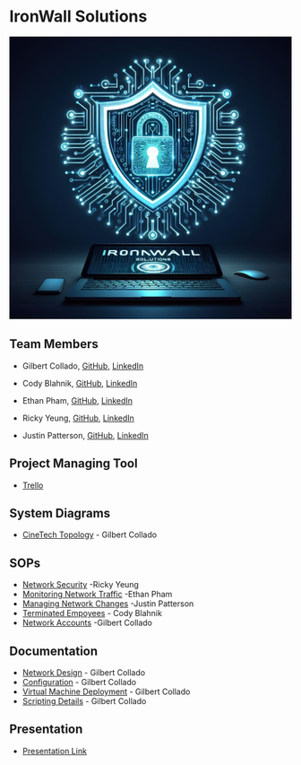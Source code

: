 # IronWall Solutions
![  ](https://github.com/IronWall-Solutions/IronWall-Solutions/blob/main/SOP/Designer.jpeg)
## Team Members

  - Gilbert Collado, [GitHub](https://github.com/JapanesePlatano), [LinkedIn](https://www.linkedin.com/in/gilbert-collado-545099254/)

  - Cody Blahnik, [GitHub](https://github.com/Cody354), [LinkedIn](https://www.linkedin.com/in/cody-blahnik-/)

  - Ethan Pham, [GitHub](https://github.com/EthanPham03), [LinkedIn](https://www.linkedin.com/in/ethan-pham-8a9a622b3/)

  - Ricky Yeung, [GitHub](https://github.com/RickyYeungCoding), [LinkedIn](https://www.linkedin.com/in/ricky-yeungg/)

  - Justin Patterson, [GitHub](https://github.com/JustinHero-XYZ), [LinkedIn](www.linkedin.com/in/justinjpatterson)

## Project Managing Tool 
  - [Trello](https://trello.com/b/Kd6DOAL6/ops-301-group-2)

## System Diagrams
  - [CineTech Topology](https://viewer.diagrams.net/?tags=%7B%7D&highlight=0000ff&edit=_blank&layers=1&nav=1&title=CineTech%20Topology.drawio#R7Z1bc6M2FMc%2FTR6bQQgEPOa67Wy3kzbb3bYvGYK1NhOMXMBx0k9fYYQDCGPF4SKM%2FJCJxdXn%2FHR0OX%2FQGbxavnyK3NXiC5nh4EzXZi9n8PpM1x0N0b9pwWtWgDQzK5hH%2FiwrAm8F9%2F5%2FmBVqrHTtz3Bc2jEhJEj8VbnQI2GIvaRU5kYR2ZR3%2B0GC8lVX7hxzBfeeG%2FCl3%2F1ZsmClQNPeNvyM%2FfmCXdo22YZH13uaR2QdsuuFJMTZlqWbn4btGi%2FcGdkUiuDNGbyKCEmy%2F5YvVzhIrZpbLDvuds%2FW3S1HOExEDrA8aNmOp%2BkG9txHx%2FnJ1rNTPLvBmtnhl6%2F0%2Bxc3pD93mZ42u%2FHkNbfT9pfi9ITgDF5uFn6C71eul27dUDBo2SJZBmzz7gdr9ItHlr7H%2Fo%2BTiDzhKxKQaHtaqEFkO9ZuS%2B4CaqLLH34Q5HtujUuLSJjcuks%2FSGH7hqMZvV9WzMjSbfa9cA1k2%2BAS0nI38OchLfPoD8RRWhB57DiQ3vYzjhKfonHB9ktI%2Brt4azMHpLvjl0IRs%2F4nTJY4iV7pLmyrZWdHsDoCoMkqyaaAnIZY4aKAm5Ez5DLO57uTvzmc%2FsN8Lup%2FwPn%2FDxxjao5FeimKtK5d42cckJWCoXUYzBIMTh5pBmLBchQLsgQGA%2BnDsmBzLNzTljI%2BS6%2BG3GX6q7O%2F28YiesKJH84VEh2GB33Y6JA3VAXv4hntQLGvzNYFdwbuIw4ud32jilNwOLtIO22lkls%2FvZ%2BCz0ue%2FZgb9zokJuvIw%2FvaR9YRdaM5TvZZxsh2Ss3R6NcIB27iP5f7m3VOYofeET8NszkPACGtRIQNrXOt8NHLZ8xump2k4vndXR3ZbeCiAwdHxQ%2BahtDV1d7qkpf%2BmkJzR2I%2F8Um69ZEkCVnmNBU2vNXGavUsIFgMBvQerrafuoCyo2QeuTMfv905YzMvvvYjOvTI7iAkUcpmDak0kK1SKyxf5ulI6TzEyYZET%2FH5D3r4xk3NfPkWGbWm0NdCGAGGU8HGsGoiicYHkl1hq4EE2I2BJLUqmZPQDW7eSoeNK8Dk48quCTourjgCcSUfGHceVwAoAwJBxe97Igk1tPta2G2V7hA3XAha5QsBR6%2BglJ2ytThl8nFJtkarA7hy9zXSZfcEl2k4507hUxnzAKu3Ris3i2q13tdq0ZqQ3WOPbRbUKm1WPlF1qM2CnTRZCpxjwFl5fUNT7g6Xh9S7Vu0QQlYXCPHzrAoh%2BRCivi8hBCUiCCqCRkAQdOQlyFAEjYAgE8hLkKkIGgFByNDq5gWlIAgpgo4iKPLDvgdhltWEke7UZa57m0Xkc5WKIwGONvTwAMfxw2L92G9MaoQJ1Ca3amCyzQ5YApBjZwqzhGeHJwlZLet6khCZjZHGEJuObmWO0JgiCnAIFI6vrvJnojvwkTEuH6Ep%2Bsgcl4%2BsKfoIjctHAqkHibubtBO5fAj88Okhs2V7NAmogRp7rh%2FPzuuCkAiPjz7YiXK0xk5UVRSWGYDrRPF9Mw02ddwh7K9vpnIoR1XCJXn0tyKaHmfB9cY5TH6wZ%2FY2caArFcAY5jAPJHMtJDj71E0yVwkCxsBQczZ3YIRUOncMCDWncwdGSGXjxoBQcz53YIQshdAIEGpO6A6MkMrEnUhG1zIFk3DdDMzyq0%2F6uZB8aCzHgyGa1aTdNwQfE%2BHPq1fU3Uhwcur9D5wYlQuZpfcjtP%2FACVSzC6ekSzAtwaa1G12C0xgRTzRBo4uEQNhTCGxWJiCn4vYOZ79rAskUYBCRJrQPw%2FG94UnqR3SRxLdMXpqkOiEf7I%2FGS80Pip%2Bql0SSzxJ5CSqFwgAKBaFxItQFKZFDooCsSm%2BqHYmCadu9ddJyi6vh3%2FtqoXQSBcPmB379aRSgelJvDNPynEYBlRgCwHHODQAsZFgajUL52GCYp4dVsnAMSFUlC7rERKnc4RiIqioYZCZKpRLHQFRV0CAxUYYS6o2BqGZ9g1xEKd3eicgdALCNY7DqSP0AOIymp34wRB5y7O%2B1mHZZPGBU3y3X2msxKyoFoNkdyxQMNcFwSjIFGpKOaiE7US3ASb5NAYqErrzaDataAECvpaWP%2BfFJJl6hSOK1fTaOr8GTTLxCkcSrRF7KOw3T8lI%2Boh%2BNl%2FiO1RS8JCLbkslLAtkRibulIxUxCA33DCRIiRwiBgDqu%2BItv3ZB0%2FWBunCGeoPjWCUOZYYccGjM2J%2FgweRnVX9JXUqtN6o4HJD1jG9Md1cXdD2HdXWNqxbYAHZlLRaU41EAAMI6Aqqv42uHAPlHhh9fXmzx%2B8ZPYpis%2F%2F58c%2F%2Fv9Wb%2B20si9B7GvH5I0FUy1dThaFZRQZWJ5WFXUTHlf5ypgxUETamWEDQrUd%2FW%2B1t%2FyVSrBh4VOWIc0R%2F6ECck2i5h3mcEMasP0Gp1D0TWLEK6K2z37fFKzzEGPcchYWyazZJF0JEvtKyQkhqpA8JYqYhSEqExEHVAGCsVUWrMNQaiDghjpSJKPQ4yBqIOCGOlIkrlBU5FGItMUx5hrNW82oeEwtgOJpGQiIKoN2GsXpkUsFBf68WbbEH3zoSxSD3UdlLCWMM%2BqoXsRBiLJimrQyL5rbzaDSyMRVotLT3MjSP5cyNdsCEiE2ufjeP7IpOUXCIRmZZMXmp%2BlOpUvSTyDjaZvMR3rKbgJZHlx2TyksBctsTd0pEKY4WGe5aoZkASYaxZ3xVvWRhrOHCgLpylJulPQxgL0szQQMrYWoWgfhgs2ZrOLoRUNd3QJkFl59NgFii%2FM26nrntvSANOdXUzo3Km9sJWk8UEG%2FkyD6BaV2duvCjW4lKt90lsnS%2F92Dt%2FXoV8MNI06%2BL2lgtGDMvHNY174Vf8svV%2BaSc9O17ffnj0SuUMUVskwtYHZi68xk848RbtBShgVd49YFkWF4TsjlI75ue7u%2FDrp4tvxtM%2Fny%2F%2BDP%2B6McwaRG7TqK1r9wv6Qzlckq2TijGIs1nVtEt%2FNtu2A5uFn%2BD7lbuNBBuKDdc27DFnjdH3W3incW3QxqKOpLG1Fuaj%2FHc%2FpNUqTo28lQCO0MomKlt5pz9t38r0a0RIUoyMacj5QmY43eN%2F) - Gilbert Collado
## SOPs
  - [Network Security](https://docs.google.com/document/d/13duAcZA02MWs-yKL854-FaOEfN8PE2aTvQ7FD0beR7o/edit) -Ricky Yeung
  - [Monitoring Network Traffic](https://docs.google.com/document/d/1DpJmviLRjyGHQhcJ0qh5CsO0cZ8hbv3kWLgSY5cozBk/edit?usp=sharing) -Ethan Pham
  - [Managing Network Changes](https://docs.google.com/document/d/11LPUGnCqR3S5nlwUBjrwVtTEwKjLYBSB9c_pm3VvnDY/edit?usp=sharing) -Justin Patterson
  - [Terminated Empoyees](https://github.com/IronWall-Solutions/IronWall-Solutions/blob/main/SOP/SOP301Cody%20.pdf) - Cody Blahnik
  - [Network Accounts](https://docs.google.com/document/d/1pzwI_zIzj8evKDmayjCTkQylNlOpmtuhu5e6tBeQ47Y/edit?usp=sharinghttps://docs.google.com/document/d/1pzwI_zIzj8evKDmayjCTkQylNlOpmtuhu5e6tBeQ47Y/edit?usp=sharing) -Gilbert Collado

## Documentation
  -  [Network Design](https://docs.google.com/document/d/17UjCh0inP5uFF-cJYqxZB_VZ1mgg8WfrzhvwvfHazyg/edit?usp=sharing) - Gilbert Collado
  -  [Configuration](https://docs.google.com/document/d/1to8NRKT_HssoeOc-g3EV99iDc7Nl3j9T8q34k5Z1nO8/edit?usp=sharing) - Gilbert Collado
  -  [Virtual Machine Deployment](https://docs.google.com/document/d/1jIYo56tAeaYk1PyjXe8PV81pc7ePjI3Bb55npq4JUZU/edit?usp=sharing) - Gilbert Collado
  -  [Scripting Details](https://docs.google.com/document/d/1tizMLtcRAWJL2UIVFyCHR6xSTorFcqalmS6kD7G3lj4/edit?usp=sharing) - Gilbert Collado

## Presentation
  - [Presentation Link](https://docs.google.com/presentation/d/1jhzKxKsiiaKPURAyX7aQzaIGkcCt3hDEuDG1MYvP8c0/edit#slide=id.g2cbcd33b5d0_1_331)



